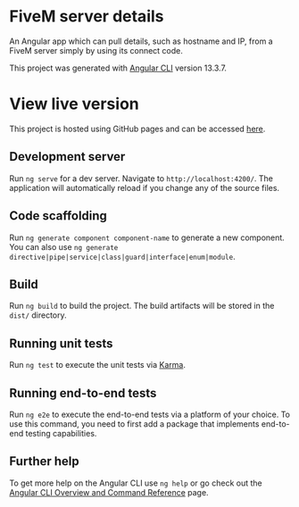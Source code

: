 # FiveM server details

An Angular app which can pull details, such as hostname and IP, from a FiveM server simply by using its connect code. 

This project was generated with [Angular CLI](https://github.com/angular/angular-cli) version 13.3.7.

# View live version

This project is hosted using GitHub pages and can be accessed [here](https://atlas-gaming-nework.github.io/fivem-server-details/).

## Development server

Run `ng serve` for a dev server. Navigate to `http://localhost:4200/`. The application will automatically reload if you change any of the source files.

## Code scaffolding

Run `ng generate component component-name` to generate a new component. You can also use `ng generate directive|pipe|service|class|guard|interface|enum|module`.

## Build

Run `ng build` to build the project. The build artifacts will be stored in the `dist/` directory.

## Running unit tests

Run `ng test` to execute the unit tests via [Karma](https://karma-runner.github.io).

## Running end-to-end tests

Run `ng e2e` to execute the end-to-end tests via a platform of your choice. To use this command, you need to first add a package that implements end-to-end testing capabilities.

## Further help

To get more help on the Angular CLI use `ng help` or go check out the [Angular CLI Overview and Command Reference](https://angular.io/cli) page.
